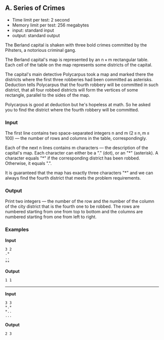 ## A. Series of Crimes

* Time limit per test: 2 second
* Memory limit per test: 256 megabytes
* input: standard input
* output: standard output

The Berland capital is shaken with three bold crimes committed by the Pihsters, a notorious criminal gang.

The Berland capital's map is represented by an n × m rectangular table. Each cell of the table on the map represents some districts of the capital.

The capital's main detective Polycarpus took a map and marked there the districts where the first three robberies had been committed as asterisks. Deduction tells Polycarpus that the fourth robbery will be committed in such district, that all four robbed districts will form the vertices of some rectangle, parallel to the sides of the map.

Polycarpus is good at deduction but he's hopeless at math. So he asked you to find the district where the fourth robbery will be committed.

### Input
The first line contains two space-separated integers n and m (2 ≤ n, m ≤ 100) — the number of rows and columns in the table, correspondingly.

Each of the next n lines contains m characters — the description of the capital's map. Each character can either be a "." (dot), or an "\*" (asterisk). A character equals "*" if the corresponding district has been robbed. Otherwise, it equals ".".

It is guaranteed that the map has exactly three characters "*" and we can always find the fourth district that meets the problem requirements.

### Output
Print two integers — the number of the row and the number of the column of the city district that is the fourth one to be robbed. The rows are numbered starting from one from top to bottom and the columns are numbered starting from one from left to right.

### Examples

**Input**
```
3 2
.*
..
**
```

**Output**
```
1 1
```

---

**Input**
```
3 3
*.*
*..
...
```

**Output**
```
2 3
```